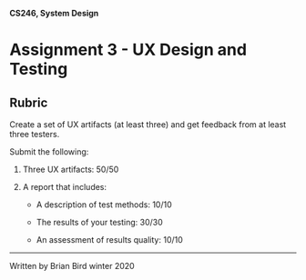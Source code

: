 **CS246, System Design**

# Assignment 3 - UX Design and Testing

## Rubric

Create a set of UX artifacts (at least three) and get feedback from at least three testers.

Submit the following:      

1. Three UX artifacts: 50/50
         
2. A report that includes:

   - A description of test methods: 10/10

   - The results of your testing: 30/30
   - An assessment of results quality: 10/10



------

Written by  Brian Bird winter 2020